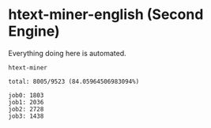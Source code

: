 # htext-miner-english (Second Engine)

Everything doing here is automated.

```
htext-miner

total: 8005/9523 (84.05964506983094%)

job0: 1803
job1: 2036
job2: 2728
job3: 1438
```